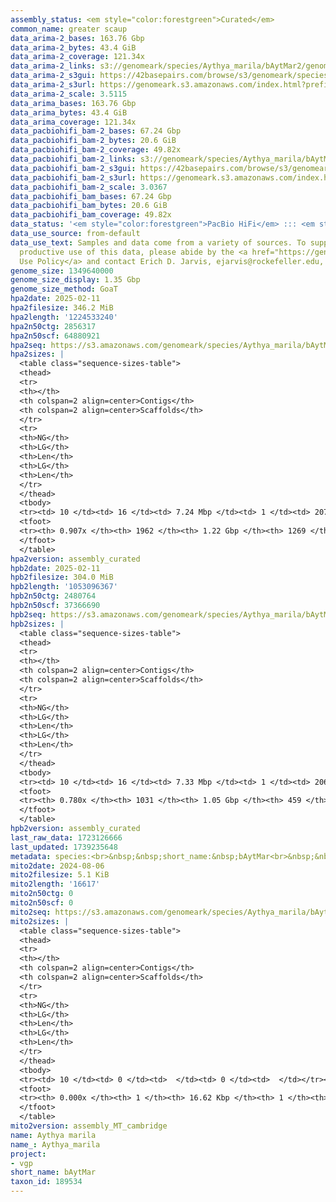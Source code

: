 ```yaml
---
assembly_status: <em style="color:forestgreen">Curated</em>
common_name: greater scaup
data_arima-2_bases: 163.76 Gbp
data_arima-2_bytes: 43.4 GiB
data_arima-2_coverage: 121.34x
data_arima-2_links: s3://genomeark/species/Aythya_marila/bAytMar2/genomic_data/arima/<br>
data_arima-2_s3gui: https://42basepairs.com/browse/s3/genomeark/species/Aythya_marila/bAytMar2/genomic_data/arima/
data_arima-2_s3url: https://genomeark.s3.amazonaws.com/index.html?prefix=species/Aythya_marila/bAytMar2/genomic_data/arima/
data_arima-2_scale: 3.5115
data_arima_bases: 163.76 Gbp
data_arima_bytes: 43.4 GiB
data_arima_coverage: 121.34x
data_pacbiohifi_bam-2_bases: 67.24 Gbp
data_pacbiohifi_bam-2_bytes: 20.6 GiB
data_pacbiohifi_bam-2_coverage: 49.82x
data_pacbiohifi_bam-2_links: s3://genomeark/species/Aythya_marila/bAytMar2/genomic_data/pacbio_hifi/<br>
data_pacbiohifi_bam-2_s3gui: https://42basepairs.com/browse/s3/genomeark/species/Aythya_marila/bAytMar2/genomic_data/pacbio_hifi/
data_pacbiohifi_bam-2_s3url: https://genomeark.s3.amazonaws.com/index.html?prefix=species/Aythya_marila/bAytMar2/genomic_data/pacbio_hifi/
data_pacbiohifi_bam-2_scale: 3.0367
data_pacbiohifi_bam_bases: 67.24 Gbp
data_pacbiohifi_bam_bytes: 20.6 GiB
data_pacbiohifi_bam_coverage: 49.82x
data_status: '<em style="color:forestgreen">PacBio HiFi</em> ::: <em style="color:forestgreen">Arima</em>'
data_use_source: from-default
data_use_text: Samples and data come from a variety of sources. To support fair and
  productive use of this data, please abide by the <a href="https://genome10k.soe.ucsc.edu/data-use-policies/">Data
  Use Policy</a> and contact Erich D. Jarvis, ejarvis@rockefeller.edu, with any questions.
genome_size: 1349640000
genome_size_display: 1.35 Gbp
genome_size_method: GoaT
hpa2date: 2025-02-11
hpa2filesize: 346.2 MiB
hpa2length: '1224533240'
hpa2n50ctg: 2856317
hpa2n50scf: 64880921
hpa2seq: https://s3.amazonaws.com/genomeark/species/Aythya_marila/bAytMar2/assembly_curated/bAytMar2.hap1.cur.20250211.fasta.gz
hpa2sizes: |
  <table class="sequence-sizes-table">
  <thead>
  <tr>
  <th></th>
  <th colspan=2 align=center>Contigs</th>
  <th colspan=2 align=center>Scaffolds</th>
  </tr>
  <tr>
  <th>NG</th>
  <th>LG</th>
  <th>Len</th>
  <th>LG</th>
  <th>Len</th>
  </tr>
  </thead>
  <tbody>
  <tr><td> 10 </td><td> 16 </td><td> 7.24 Mbp </td><td> 1 </td><td> 207.58 Mbp </td></tr><tr><td> 20 </td><td> 37 </td><td> 5.57 Mbp </td><td> 2 </td><td> 157.09 Mbp </td></tr><tr><td> 30 </td><td> 64 </td><td> 4.29 Mbp </td><td> 3 </td><td> 119.95 Mbp </td></tr><tr><td> 40 </td><td> 99 </td><td> 3.55 Mbp </td><td> 4 </td><td> 89.03 Mbp </td></tr><tr style="background-color:#cccccc;"><td> 50 </td><td> 142 </td><td style="background-color:#88ff88;"> 2.86 Mbp </td><td> 6 </td><td style="background-color:#88ff88;"> 64.88 Mbp </td></tr><tr><td> 60 </td><td> 197 </td><td> 2.06 Mbp </td><td> 9 </td><td> 32.91 Mbp </td></tr><tr><td> 70 </td><td> 276 </td><td> 1.30 Mbp </td><td> 15 </td><td> 20.05 Mbp </td></tr><tr><td> 80 </td><td> 422 </td><td> 0.62 Mbp </td><td> 24 </td><td> 7.70 Mbp </td></tr><tr><td> 90 </td><td> 1373 </td><td> 30.72 Kbp </td><td> 683 </td><td> 32.32 Kbp </td></tr><tr><td> 100 </td><td> 0 </td><td>  </td><td> 0 </td><td>  </td></tr></tbody>
  <tfoot>
  <tr><th> 0.907x </th><th> 1962 </th><th> 1.22 Gbp </th><th> 1269 </th><th> 1.22 Gbp </th></tr>
  </tfoot>
  </table>
hpa2version: assembly_curated
hpb2date: 2025-02-11
hpb2filesize: 304.0 MiB
hpb2length: '1053096367'
hpb2n50ctg: 2480764
hpb2n50scf: 37366690
hpb2seq: https://s3.amazonaws.com/genomeark/species/Aythya_marila/bAytMar2/assembly_curated/bAytMar2.hap2.cur.20250211.fasta.gz
hpb2sizes: |
  <table class="sequence-sizes-table">
  <thead>
  <tr>
  <th></th>
  <th colspan=2 align=center>Contigs</th>
  <th colspan=2 align=center>Scaffolds</th>
  </tr>
  <tr>
  <th>NG</th>
  <th>LG</th>
  <th>Len</th>
  <th>LG</th>
  <th>Len</th>
  </tr>
  </thead>
  <tbody>
  <tr><td> 10 </td><td> 16 </td><td> 7.33 Mbp </td><td> 1 </td><td> 206.78 Mbp </td></tr><tr><td> 20 </td><td> 38 </td><td> 5.10 Mbp </td><td> 2 </td><td> 158.90 Mbp </td></tr><tr><td> 30 </td><td> 67 </td><td> 4.06 Mbp </td><td> 3 </td><td> 120.16 Mbp </td></tr><tr><td> 40 </td><td> 105 </td><td> 3.24 Mbp </td><td> 4 </td><td> 76.46 Mbp </td></tr><tr style="background-color:#cccccc;"><td> 50 </td><td> 152 </td><td style="background-color:#88ff88;"> 2.48 Mbp </td><td> 7 </td><td style="background-color:#88ff88;"> 37.37 Mbp </td></tr><tr><td> 60 </td><td> 219 </td><td> 1.65 Mbp </td><td> 12 </td><td> 21.73 Mbp </td></tr><tr><td> 70 </td><td> 332 </td><td> 0.83 Mbp </td><td> 20 </td><td> 11.99 Mbp </td></tr><tr><td> 80 </td><td> 0 </td><td>  </td><td> 0 </td><td>  </td></tr><tr><td> 90 </td><td> 0 </td><td>  </td><td> 0 </td><td>  </td></tr><tr><td> 100 </td><td> 0 </td><td>  </td><td> 0 </td><td>  </td></tr></tbody>
  <tfoot>
  <tr><th> 0.780x </th><th> 1031 </th><th> 1.05 Gbp </th><th> 459 </th><th> 1.05 Gbp </th></tr>
  </tfoot>
  </table>
hpb2version: assembly_curated
last_raw_data: 1723126666
last_updated: 1739235648
metadata: species:<br>&nbsp;&nbsp;short_name:&nbsp;bAytMar<br>&nbsp;&nbsp;name:&nbsp;Aythya&nbsp;marila<br>&nbsp;&nbsp;taxon_id:&nbsp;189534<br>&nbsp;&nbsp;common_name:&nbsp;greater&nbsp;scaup<br>&nbsp;&nbsp;order:<br>&nbsp;&nbsp;&nbsp;&nbsp;name:&nbsp;Anseriformes<br>&nbsp;&nbsp;family:<br>&nbsp;&nbsp;&nbsp;&nbsp;name:&nbsp;Anatidae<br>&nbsp;&nbsp;individuals:<br>&nbsp;&nbsp;&nbsp;&nbsp;-&nbsp;short_name:&nbsp;bAytMar2<br>&nbsp;&nbsp;&nbsp;&nbsp;&nbsp;&nbsp;biosample_id:&nbsp;SAMEA115433010<br>&nbsp;&nbsp;&nbsp;&nbsp;&nbsp;&nbsp;sex:&nbsp;female<br>&nbsp;&nbsp;genome_size:&nbsp;1349640000<br>&nbsp;&nbsp;genome_size_method:&nbsp;GoaT<br>&nbsp;&nbsp;project:&nbsp;[&nbsp;vgp&nbsp;]<br>
mito2date: 2024-08-06
mito2filesize: 5.1 KiB
mito2length: '16617'
mito2n50ctg: 0
mito2n50scf: 0
mito2seq: https://s3.amazonaws.com/genomeark/species/Aythya_marila/bAytMar2/assembly_MT_cambridge/bAytMar2.MT.20240806.fasta.gz
mito2sizes: |
  <table class="sequence-sizes-table">
  <thead>
  <tr>
  <th></th>
  <th colspan=2 align=center>Contigs</th>
  <th colspan=2 align=center>Scaffolds</th>
  </tr>
  <tr>
  <th>NG</th>
  <th>LG</th>
  <th>Len</th>
  <th>LG</th>
  <th>Len</th>
  </tr>
  </thead>
  <tbody>
  <tr><td> 10 </td><td> 0 </td><td>  </td><td> 0 </td><td>  </td></tr><tr><td> 20 </td><td> 0 </td><td>  </td><td> 0 </td><td>  </td></tr><tr><td> 30 </td><td> 0 </td><td>  </td><td> 0 </td><td>  </td></tr><tr><td> 40 </td><td> 0 </td><td>  </td><td> 0 </td><td>  </td></tr><tr style="background-color:#cccccc;"><td> 50 </td><td> 0 </td><td style="background-color:#ff8888;">  </td><td> 0 </td><td style="background-color:#ff8888;">  </td></tr><tr><td> 60 </td><td> 0 </td><td>  </td><td> 0 </td><td>  </td></tr><tr><td> 70 </td><td> 0 </td><td>  </td><td> 0 </td><td>  </td></tr><tr><td> 80 </td><td> 0 </td><td>  </td><td> 0 </td><td>  </td></tr><tr><td> 90 </td><td> 0 </td><td>  </td><td> 0 </td><td>  </td></tr><tr><td> 100 </td><td> 0 </td><td>  </td><td> 0 </td><td>  </td></tr></tbody>
  <tfoot>
  <tr><th> 0.000x </th><th> 1 </th><th> 16.62 Kbp </th><th> 1 </th><th> 16.62 Kbp </th></tr>
  </tfoot>
  </table>
mito2version: assembly_MT_cambridge
name: Aythya marila
name_: Aythya_marila
project:
- vgp
short_name: bAytMar
taxon_id: 189534
---
```

